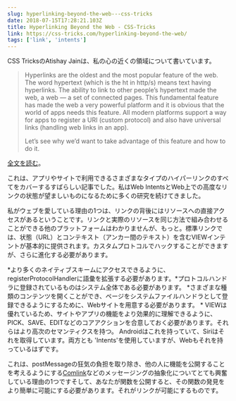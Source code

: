 ```yaml
---
slug: hyperlinking-beyond-the-web---css-tricks
date: 2018-07-15T17:28:21.103Z
title: Hyperlinking Beyond the Web - CSS-Tricks
link: https://css-tricks.com/hyperlinking-beyond-the-web/
tags: ['link', 'intents']
---
```

CSS TricksのAtishay Jainは、私の心の近くの領域について書いています。

> Hyperlinks are the oldest and the most popular feature of the web. The word hypertext (which is the ht in http/s) means text having hyperlinks. The ability to link to other people&#x2019;s hypertext made the web, a web &#x2014; a set of connected pages. This fundamental feature has made the web a very powerful platform and it is obvious that the world of apps needs this feature. All modern platforms support a way for apps to register a URI (custom protocol) and also have universal links (handling web links in an app).
> 
> Let&#x2019;s see why we&#x2019;d want to take advantage of this feature and how to do it.


[全文を読む](https://css-tricks.com/hyperlinking-beyond-the-web/)。

これは、アプリやサイトで利用できるさまざまなタイプのハイパーリンクのすべてをカバーするすばらしい記事でした。私はWeb IntentsとWeb上での高度なリンクの状態が望ましいものになるために多くの研究を続けてきました。

私がウェブを愛している理由の1つは、リンクの背後にはリソースへの直接アクセスがあるということです。リンクと実際のリソースを同じ方法で組み合わせることができる他のプラットフォームはわかりませんが、もっと。標準リンクでは、状態（URL）とコンテキスト（アンカー間のテキスト）を含むVIEWインテントが基本的に提供されます。カスタムプロトコルでハックすることができますが、さらに進化する必要があります。

*より多くのネイティブスキームにアクセスできるように、registerProtocolHandlerに語彙を拡張する必要があります。*プロトコルハンドラに登録されているものはシステム全体である必要があります。 *さまざまな種類のコンテンツを開くことができ、ページをシステムファイルハンドラとして登録できるようにするために、Webサイトを用意する必要があります。 * VIEWは優れているため、サイトやアプリの機能をより効果的に理解できるように、PICK、SAVE、EDITなどのコアアクションを合意しておく必要があります。それらはより高次のセマンティクスを持つ。 Androidはこれを持っていて、Siriはそれを取得しています。両方とも 'Intents'を使用していますが、Webもそれを持っているはずです。

これは、postMessageの狂気の負担を取り除き、他の人に機能を公開することを考えるようにする[Comlink](https://github.com/GoogleChromeLabs/comlink)などのメッセージングの抽象化についてとても興奮している理由の1つですそして、あなたが関数を公開すると、その関数の発見をより簡単に可能にする必要があります。それがリンクが可能にするものです。
